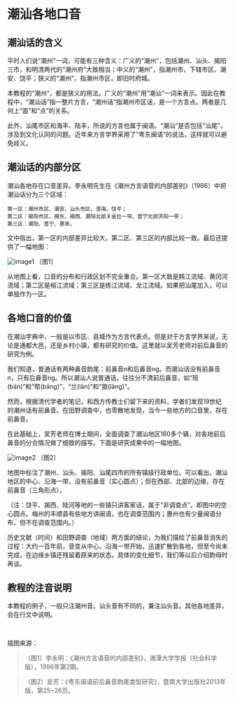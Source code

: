 # 潮汕各地口音

## 潮汕话的含义

平时人们说“潮州”一词，可能有三种含义：广义的“潮州”，包括潮州、汕头、揭阳三市，和明清两代的“潮州府”大致相当；中义的“潮州”，指潮州市，下辖市区、潮安、饶平；狭义的“潮州”，指潮州市区，即旧时府城。

本教程的“潮州”，都是狭义的用法。广义的“潮州”用“潮汕”一词来表示。因此在教程中，“潮汕话”指一整片方言，“潮州话”指潮州市区话，是一个方言点。两者是几何上“面”和“点”的关系。

此外，汕尾市区和海丰、陆丰，所说的方言也属于闽语。“潮汕”是否包括“汕尾”，涉及到文化认同的问题。近年来方言学界采用了“粤东闽语”的说法，这样就可以避免歧义。

## 潮汕话的内部分区

潮汕各地存在口音差异。李永明先生在《潮州方言语音的内部差别》（1986）中把潮汕话分为三个区域：

```
第一区：潮州市区、潮安、汕头市区、澄海、饶平；
第二区：揭阳市区、揭东、揭西、潮阳北部关金灶一带、普宁北部洪阳一带；
第三区：潮阳、普宁、惠来。
```

文中指出，第一区的内部差异比较大，第二区、第三区的内部比较一致。最后还提供了一幅地图：

![image1] 〔图1〕

从地图上看，口音的分布和行政区划不完全重合。第一区大致是韩江流域、黄冈河流域；第二区是榕江流域；第三区是练江流域、龙江流域。如果把汕尾加入，可以单独作为一区。

## 各地口音的价值

在潮汕字典中，一般是以市区、县城作为方言代表点。但是对于方言学界来说，无论是通都大邑，还是乡村小镇，都有研究的价值。这里就以吴芳老师对前后鼻音的研究为例。

我们知道，普通话有两种鼻音韵尾：前鼻音n和后鼻音ng。而潮汕话没有前鼻音n，只有后鼻音ng。所以潮汕人说普通话，往往分不清前后鼻音，如“班(bān)”和“帮(bāng)”，“兰(lān)”和“狼(lāng)”。

然而，根据清代学者的笔记，和西方传教士们留下来的资料，学者们发现19世纪的潮州话有前鼻音。在田野调查中，也零散地发现，当今一些地方的口音里，存在前鼻音。

在此基础上，吴芳老师在博士期间，全面调查了潮汕地区160多个镇，对各地前后鼻音的分合情况做了细致的描写。下面是研究成果中的一幅地图。

![image2] 〔图2〕

地图中标注了潮州、汕头、揭阳、汕尾四市的所有镇级行政单位。可以看出，潮汕地区的中心、沿海一带，没有前鼻音（实心圆点）；但在西部、北部的边缘，存在前鼻音（三角形点）。

（注：饶平、揭西、陆河等地的一些镇只讲客家话，属于“非调查点”，即图中的空心圆点。梅州的丰顺县有些地方讲闽语，也在调查范围内；惠州也有少量闽语分布，但不在调查范围内。）

历史文献（时间）和田野调查（地域）两方面的结论，为我们描绘了前鼻音消失的过程：大约一百年前，音变从中心、沿海一带开始，迅速扩散到各地，但至今尚未完成，在边缘乡镇还残留着原来的状态。具体的变化细节，我们等以后介绍韵母时再谈。

## 教程的注音说明

本教程的例子，一般只注潮州音。汕头音有不同的，兼注汕头音。其他各地差异，会在行文中说明。

<br>

插图来源：

> 〔图1〕李永明：《潮州方言语音的内部差别》，湘潭大学学报（社会科学版），1986年第2期。

> 〔图2〕吴芳：《粤东闽语前后鼻音韵尾类型研究》，暨南大学出版社2013年版，第25~26页。

[image1]: http://ww3.sinaimg.cn/large/006mIeATjw1f2066ux1p1j30ve0y4ag8.jpg
[image2]: http://ww2.sinaimg.cn/large/006mIeATjw1f2066va0u8j31dm0zmdrz.jpg
